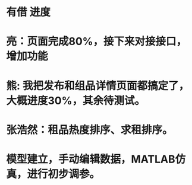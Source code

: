 # 有借 进度

# 亮：页面完成80%，接下来对接接口，增加功能

# 熊: 我把发布和组品详情页面都搞定了， 大概进度30%，其余待测试。

# 张浩然：租品热度排序、求租排序。

# 模型建立，手动编辑数据，MATLAB仿真，进行初步调参。
